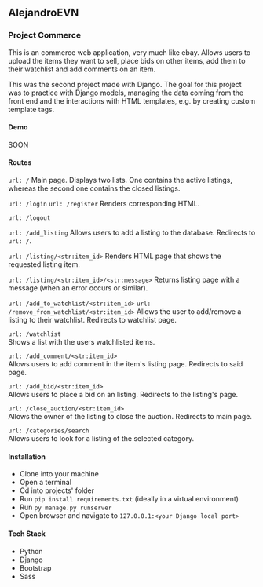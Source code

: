 ## AlejandroEVN

### Project Commerce 

This is an commerce web application, very much like ebay. Allows users to upload the items they want to sell, place bids on other items, add them to their watchlist 
and add comments on an item.

This was the second project made with Django.
The goal for this project was to practice with Django models, managing the data coming from the front end
and the interactions with HTML templates, e.g. by creating custom template tags.

#### Demo
SOON

#### Routes

`url: /`
Main page. Displays two lists. One contains the active listings, whereas the second one contains the closed listings.

`url: /login` `url: /register`
Renders corresponding HTML.

`url: /logout`

`url: /add_listing`
Allows users to add a listing to the database. Redirects to `url: /`.

`url: /listing/<str:item_id>`
Renders HTML page that shows the requested listing item.

`url: /listing/<str:item_id>/<str:message>`
Returns listing page with a message (when an error occurs or similar).

`url: /add_to_watchlist/<str:item_id>` `url: /remove_from_watchlist/<str:item_id>` 
Allows the user to add/remove a listing to their watchlist. Redirects to watchlist page.

`url: /watchlist`  
Shows a list with the users watchlisted items.

`url: /add_comment/<str:item_id>`  
Allows users to add comment in the item's listing page. Redirects to said page.

`url: /add_bid/<str:item_id>`  
Allows users to place a bid on an listing. Redirects to the listing's page.

`url: /close_auction/<str:item_id>`  
Allows the owner of the listing to close the auction. Redirects to main page.

`url: /categories/search`  
Allows users to look for a listing of the selected category.

#### Installation

- Clone into your machine
- Open a terminal
- Cd into projects' folder
- Run `pip install requirements.txt` (ideally in a virtual environment)
- Run `py manage.py runserver`
- Open browser and navigate to `127.0.0.1:<your Django local port>`

#### Tech Stack
- Python
- Django
- Bootstrap
- Sass
